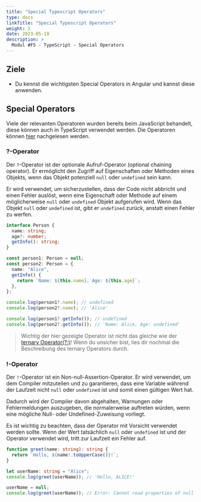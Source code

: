 ```yaml
---
title: "Special Typescript Operators"
type: docs
linkTitle: "Special Typescript Operators"
weight: 2
date: 2023-05-19
description: >
  Modul #F5 - TypeScript - Special Operators
---
```


## Ziele

- Du kennst die wichtigsten Special Operators in Angular und kannst diese anwenden.

## Special Operators

Viele der relevanten Operatoren wurden bereits beim JavaScript behandelt, diese können auch in TypeScript verwendet
werden. Die Operatoren können [hier](../../javascript/06_js_operators) nachgelesen werden.

### ?-Operator

Der `?`-Operator ist der optionale Aufruf-Operator (optional chaining operator). Er ermöglicht den Zugriff auf Eigenschaften oder Methoden eines Objekts, wenn das Objekt potenziell `null` oder `undefined` sein kann.

Er wird verwendet, um sicherzustellen, dass der Code nicht abbricht und einen Fehler auslöst, wenn eine Eigenschaft oder Methode auf einem möglicherweise `null` oder `undefined` Objekt aufgerufen wird. Wenn das Objekt `null` oder `undefined` ist, gibt er `undefined` zurück, anstatt einen Fehler zu werfen.

```typescript
interface Person {
  name: string;
  age?: number;
  getInfo(): string;
}

const person1: Person = null;
const person2: Person = {
  name: "Alice",
  getInfo() {
    return `Name: ${this.name}, Age: ${this.age}`;
  },
};

console.log(person1?.name); // undefined
console.log(person2?.name); // 'Alice'

console.log(person1?.getInfo()); // undefined
console.log(person2?.getInfo()); // 'Name: Alice, Age: undefined'
```

> Wichtig der hier gezeigte Operator ist nicht das gleiche wie der [ternary Operator(?:)](../..//javascript/06_js_operators/#ternary-operator-)! Wenn du unsicher bist, lies dir nochmal die Beschreibung des ternary Operators durch.

### !-Operator

Der `!`-Operator ist ein Non-null-Assertion-Operator. Er wird verwendet, um dem Compiler mitzuteilen und zu garantieren, dass eine Variable während der Laufzeit nicht `null` oder `undefined` ist und somit einen gültigen Wert hat.

Dadurch wird der Compiler davon abgehalten, Warnungen oder Fehlermeldungen auszugeben, die normalerweise auftreten würden, wenn eine mögliche Null- oder Undefined-Zuweisung vorliegt.

Es ist wichtig zu beachten, dass der Operator mit Vorsicht verwendet werden sollte. Wenn der Wert tatsächlich `null` oder `undefined` ist und der Operator verwendet wird, tritt zur Laufzeit ein Fehler auf.

```typescript
function greet(name: string): string {
  return `Hello, ${name!.toUpperCase()}!`;
}

let userName: string = "Alice";
console.log(greet(userName)); // 'Hello, ALICE!'

userName = null;
console.log(greet(userName)); // Error: Cannot read properties of null (reading 'toUpperCase')
```
